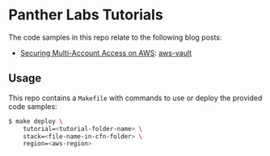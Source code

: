 # Panther Labs Tutorials

The code samples in this repo relate to the following blog posts:
* [Securing Multi-Account Access on AWS](https://medium.com/panther-labs/tutorial-securing-multi-account-access-on-aws-763c968bd4ce): [aws-vault](https://github.com/panther-labs/tutorials/tree/master/aws-vault)

## Usage

This repo contains a `Makefile` with commands to use or deploy the provided code samples:

```bash
$ make deploy \
    tutorial=<tutorial-folder-name> \
    stack=<file-name-in-cfn-folder> \
    region=<aws-region>
```
